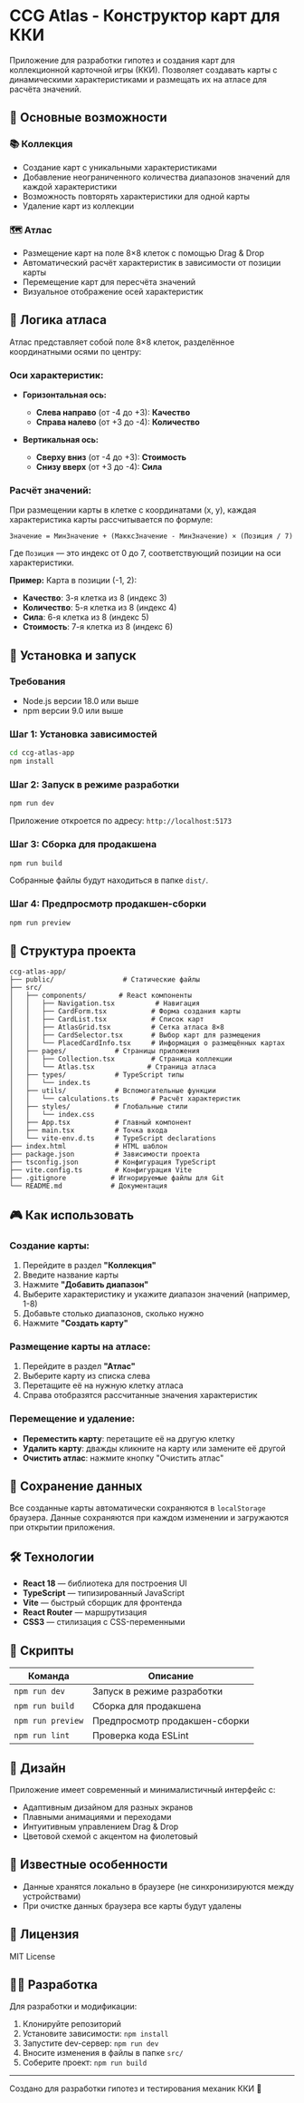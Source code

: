 # CCG Atlas - Конструктор карт для ККИ

Приложение для разработки гипотез и создания карт для коллекционной карточной игры (ККИ). Позволяет создавать карты с динамическими характеристиками и размещать их на атласе для расчёта значений.

## 🎯 Основные возможности

### 📚 Коллекция
- Создание карт с уникальными характеристиками
- Добавление неограниченного количества диапазонов значений для каждой характеристики
- Возможность повторять характеристики для одной карты
- Удаление карт из коллекции

### 🗺️ Атлас
- Размещение карт на поле 8×8 клеток с помощью Drag & Drop
- Автоматический расчёт характеристик в зависимости от позиции карты
- Перемещение карт для пересчёта значений
- Визуальное отображение осей характеристик

## 📐 Логика атласа

Атлас представляет собой поле 8×8 клеток, разделённое координатными осями по центру:

### Оси характеристик:
- **Горизонтальная ось:**
  - **Слева направо** (от -4 до +3): **Качество**
  - **Справа налево** (от +3 до -4): **Количество**

- **Вертикальная ось:**
  - **Сверху вниз** (от -4 до +3): **Стоимость**
  - **Снизу вверх** (от +3 до -4): **Сила**

### Расчёт значений:
При размещении карты в клетке с координатами (x, y), каждая характеристика карты рассчитывается по формуле:

```
Значение = МинЗначение + (МакксЗначение - МинЗначение) × (Позиция / 7)
```

Где `Позиция` — это индекс от 0 до 7, соответствующий позиции на оси характеристики.

**Пример:**
Карта в позиции (-1, 2):
- **Качество**: 3-я клетка из 8 (индекс 3)
- **Количество**: 5-я клетка из 8 (индекс 4)
- **Сила**: 6-я клетка из 8 (индекс 5)
- **Стоимость**: 7-я клетка из 8 (индекс 6)

## 🚀 Установка и запуск

### Требования
- Node.js версии 18.0 или выше
- npm версии 9.0 или выше

### Шаг 1: Установка зависимостей
```bash
cd ccg-atlas-app
npm install
```

### Шаг 2: Запуск в режиме разработки
```bash
npm run dev
```

Приложение откроется по адресу: `http://localhost:5173`

### Шаг 3: Сборка для продакшена
```bash
npm run build
```

Собранные файлы будут находиться в папке `dist/`.

### Шаг 4: Предпросмотр продакшен-сборки
```bash
npm run preview
```

## 📁 Структура проекта

```
ccg-atlas-app/
├── public/                 # Статические файлы
├── src/
│   ├── components/        # React компоненты
│   │   ├── Navigation.tsx          # Навигация
│   │   ├── CardForm.tsx           # Форма создания карты
│   │   ├── CardList.tsx           # Список карт
│   │   ├── AtlasGrid.tsx          # Сетка атласа 8×8
│   │   ├── CardSelector.tsx       # Выбор карт для размещения
│   │   └── PlacedCardInfo.tsx     # Информация о размещённых картах
│   ├── pages/            # Страницы приложения
│   │   ├── Collection.tsx         # Страница коллекции
│   │   └── Atlas.tsx             # Страница атласа
│   ├── types/            # TypeScript типы
│   │   └── index.ts
│   ├── utils/            # Вспомогательные функции
│   │   └── calculations.ts        # Расчёт характеристик
│   ├── styles/           # Глобальные стили
│   │   └── index.css
│   ├── App.tsx           # Главный компонент
│   ├── main.tsx          # Точка входа
│   └── vite-env.d.ts     # TypeScript declarations
├── index.html            # HTML шаблон
├── package.json          # Зависимости проекта
├── tsconfig.json         # Конфигурация TypeScript
├── vite.config.ts        # Конфигурация Vite
├── .gitignore           # Игнорируемые файлы для Git
└── README.md            # Документация
```

## 🎮 Как использовать

### Создание карты:
1. Перейдите в раздел **"Коллекция"**
2. Введите название карты
3. Нажмите **"Добавить диапазон"**
4. Выберите характеристику и укажите диапазон значений (например, 1-8)
5. Добавьте столько диапазонов, сколько нужно
6. Нажмите **"Создать карту"**

### Размещение карты на атласе:
1. Перейдите в раздел **"Атлас"**
2. Выберите карту из списка слева
3. Перетащите её на нужную клетку атласа
4. Справа отобразятся рассчитанные значения характеристик

### Перемещение и удаление:
- **Переместить карту**: перетащите её на другую клетку
- **Удалить карту**: дважды кликните на карту или замените её другой
- **Очистить атлас**: нажмите кнопку "Очистить атлас"

## 💾 Сохранение данных

Все созданные карты автоматически сохраняются в `localStorage` браузера. Данные сохраняются при каждом изменении и загружаются при открытии приложения.

## 🛠️ Технологии

- **React 18** — библиотека для построения UI
- **TypeScript** — типизированный JavaScript
- **Vite** — быстрый сборщик для фронтенда
- **React Router** — маршрутизация
- **CSS3** — стилизация с CSS-переменными

## 📝 Скрипты

| Команда | Описание |
|---------|----------|
| `npm run dev` | Запуск в режиме разработки |
| `npm run build` | Сборка для продакшена |
| `npm run preview` | Предпросмотр продакшен-сборки |
| `npm run lint` | Проверка кода ESLint |

## 🎨 Дизайн

Приложение имеет современный и минималистичный интерфейс с:
- Адаптивным дизайном для разных экранов
- Плавными анимациями и переходами
- Интуитивным управлением Drag & Drop
- Цветовой схемой с акцентом на фиолетовый

## 🐛 Известные особенности

- Данные хранятся локально в браузере (не синхронизируются между устройствами)
- При очистке данных браузера все карты будут удалены

## 📄 Лицензия

MIT License

## 👨‍💻 Разработка

Для разработки и модификации:

1. Клонируйте репозиторий
2. Установите зависимости: `npm install`
3. Запустите dev-сервер: `npm run dev`
4. Вносите изменения в файлы в папке `src/`
5. Соберите проект: `npm run build`

---

Создано для разработки гипотез и тестирования механик ККИ 🎴
